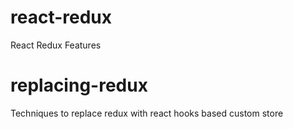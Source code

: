 # react-redux
React Redux Features

# replacing-redux
Techniques to replace redux with react hooks based custom store



